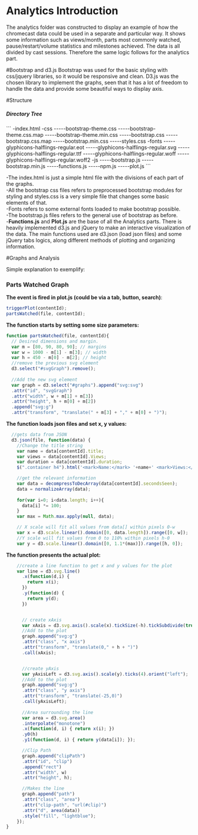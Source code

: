 # Analytics Introduction
The analytics folder was constructed to display an example of how the chromecast data could be used in a separate and particular way. It shows some information such as views/month, parts most commonly watched, pause/restart/volume statistics and milestones achieved. The data is all divided by cast sessions. Therefore the same logic follows for the analytics part.


#Bootstrap and d3.js
Bootstrap was used for the basic styling with css/jquery libraries, so it would be responsive and clean. D3.js was the chosen library to implement the graphs, seen that it has a lot of freedom to handle the data and provide some beautiful ways to display axis.

#Structure

<h5>Directory Tree</h5>
```
-index.html
-css
-----bootstrap-theme.css	
-----bootstrap-theme.css.map	
-----bootstrap-theme.min.css	
-----bootstrap.css	
-----bootstrap.css.map	
-----bootstrap.min.css	
-----styles.css
-fonts
-----glyphicons-halflings-regular.eot	
-----glyphicons-halflings-regular.svg	
-----glyphicons-halflings-regular.ttf	 
-----glyphicons-halflings-regular.woff	
-----glyphicons-halflings-regular.woff2	
-js
-----bootstrap.js	
-----bootstrap.min.js	
-----functions.js
-----npm.js
-----plot.js
```

-The index.html is just a simple html file with the divisions of each part of the graphs.<br>
-All the bootstrap css files refers to preprocessed bootstrap modules for styling and styles.css is a very simple file that changes some basic elements of that.<br>
-Fonts refers to some external fonts loaded to make bootstrap possible.<br>
-The bootstrap.js files refers to the general use of bootstrap as before. <br> 
-<b>Functions.js</b> and <b>Plot.js</b> are the base of all the Analytics parts. There is heavily implemented d3.js and jQuery to make an interactive visualization of the data. The main functions used are d3.json (load json files) and some jQuery tabs logics, along different methods of plotting and organizing information.

#Graphs and Analysis

Simple explanation to exemplify: 

<h3>Parts Watched Graph</h3>

<b>The event is fired in plot.js (could be via a tab, button, search)</b>:
```javascript
triggerPlot(contentId);
partsWatched(file, contentId);
```

<b>The function starts by setting some size parameters:</b>
```javascript
function partsWatched(file, contentId){
  // Desired dimensions and margin.
  var m = [80, 90, 80, 90]; // margins
  var w = 1000 - m[1] - m[3]; // width
  var h = 450 - m[0] - m[2]; // height
  //remove the previous svg element
  d3.select("#svgGraph").remove();
  
  //Add the new svg element
  var graph = d3.select("#graphs").append("svg:svg")
  .attr("id", "svgGraph")
  .attr("width", w + m[1] + m[3])
  .attr("height", h + m[0] + m[2])
  .append("svg:g")
  .attr("transform", "translate(" + m[3] + "," + m[0] + ")");
```
<b>The function loads json files and set x, y values:</b>
```javascript
  //gets data from JSON
  d3.json(file, function(data) {
    //Change the title string
    var name = data[contentId].title;
    var views = data[contentId].Views;
    var duration = data[contentId].duration;
    $(".container h4").html('<mark>Name:</mark> '+name+' <mark>Views:</mark> '+views+' <mark>Duration:</mark> '+parseInt(duration))+'sec';

    //get the relevant information
    var data = decompressToDecArray(data[contentId].secondsSeen);
    data = normalizeArray(data);
    
    for(var i=0; i<data.length; i++){
      data[i] *= 100;
    }
    var max = Math.max.apply(null, data);

    // X scale will fit all values from data[] within pixels 0-w
    var x = d3.scale.linear().domain([0, data.length]).range([0, w]);
    //Y scale will fit values from 0 to 110% within pixels h-0 
    var y = d3.scale.linear().domain([0, 1.1*(max)]).range([h, 0]);
```

<b>The function presents the actual plot:</b>      
```javascript
    //create a line function to get x and y values for the plot
    var line = d3.svg.line()
      .x(function(d,i) {
        return x(i); 
      })
      .y(function(d) {
        return y(d); 
      })


      // create xAxis
      var xAxis = d3.svg.axis().scale(x).tickSize(-h).tickSubdivide(true);
      //Add to the plot
      graph.append("svg:g")
      .attr("class", "x axis")
      .attr("transform", "translate(0," + h + ")")
      .call(xAxis);


      //create yAxis
      var yAxisLeft = d3.svg.axis().scale(y).ticks(4).orient("left");
      //Add to the plot
      graph.append("svg:g")
      .attr("class", "y axis")
      .attr("transform", "translate(-25,0)")
      .call(yAxisLeft);
      
      //Area surrounding the line
      var area = d3.svg.area()
      .interpolate("monotone")
      .x(function(d, i) { return x(i); })
      .y0(h)
      .y1(function(d, i) { return y(data[i]); });

      //Clip Path
      graph.append("clipPath")
      .attr("id", "clip")
      .append("rect")
      .attr("width", w)
      .attr("height", h);

      //Makes the line
      graph.append("path")
      .attr("class", "area")
      .attr("clip-path", "url(#clip)")
      .attr("d", area(data))
      .style("fill", "lightblue");
    });
}
```


